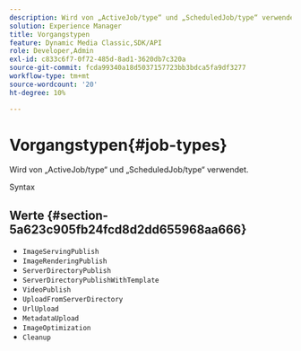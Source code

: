 ```yaml
---
description: Wird von „ActiveJob/type“ und „ScheduledJob/type“ verwendet.
solution: Experience Manager
title: Vorgangstypen
feature: Dynamic Media Classic,SDK/API
role: Developer,Admin
exl-id: c833c6f7-0f72-485d-8ad1-3620db7c320a
source-git-commit: fcda99340a18d5037157723bb3bdca5fa9df3277
workflow-type: tm+mt
source-wordcount: '20'
ht-degree: 10%

---
```


# Vorgangstypen{#job-types}

Wird von „ActiveJob/type“ und „ScheduledJob/type“ verwendet.

Syntax

## Werte {#section-5a623c905fb24fcd8d2dd655968aa666}

* `ImageServingPublish`
* `ImageRenderingPublish`
* `ServerDirectoryPublish`
* `ServerDirectoryPublishWithTemplate`
* `VideoPublish`
* `UploadFromServerDirectory`
* `UrlUpload`
* `MetadataUpload`
* `ImageOptimization`
* `Cleanup`
